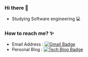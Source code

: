 ### Hi there 👋
 - Studying Software engineering :computer:


### How to reach me? :sparkles:
 - Email Address : [![Gmail Badge](https://img.shields.io/badge/Gmail-d14836?style=flat-square&logo=Gmail&logoColor=white&link=mailto:brightdev.bs@gmail.com)](mailto:fomagran6@gmail.com)
 - Personal Blog : [![Tech Blog Badge](http://img.shields.io/badge/-Tech%20blog-black?style=flat-square&logo=Bloglovin&link=https://brightmango.tistory.com/)](https://brightmango.tistory.com/)

